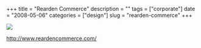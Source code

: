 +++
title = "Rearden Commerce"
description = ""
tags = ["corporate"]
date = "2008-05-06"
categories = ["design"]
slug = "rearden-commerce"
+++


 

  <div id="screens-thumbs" class="clearfix">
    <div class="txt-center" id="design-submission"><a href="http://www.reardencommerce.com/"><img id='bluga-thumbnail-1236' class='bluga-thumbnail large' src='http://media.konigi.com/bluga/
wt48209e1f2eb71_0.jpg'/></a></div>  
  </div>   
<p><a href="http://www.reardencommerce.com/">http://www.reardencommerce.com/</a></p>




